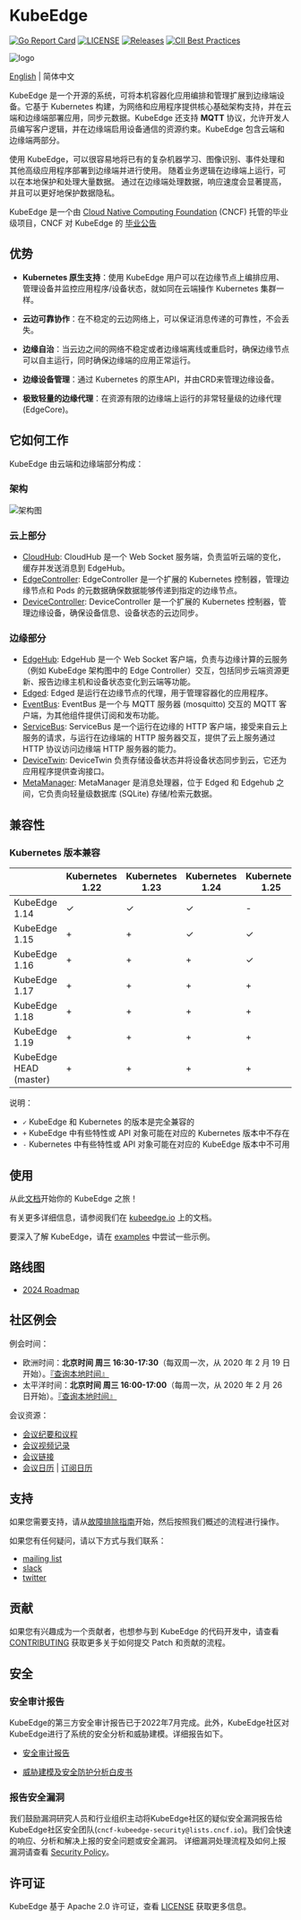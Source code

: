 # KubeEdge
[![Go Report Card](https://goreportcard.com/badge/github.com/kubeedge/kubeedge)](https://goreportcard.com/report/github.com/kubeedge/kubeedge)
[![LICENSE](https://img.shields.io/github/license/kubeedge/kubeedge.svg?style=flat-square)](/LICENSE)
[![Releases](https://img.shields.io/github/release/kubeedge/kubeedge/all.svg?style=flat-square)](https://github.com/kubeedge/kubeedge/releases)
[![CII Best Practices](https://bestpractices.coreinfrastructure.org/projects/3018/badge)](https://bestpractices.coreinfrastructure.org/projects/3018)

![logo](./docs/images/KubeEdge_logo.png)

[English](./README.md) | 简体中文

KubeEdge 是一个开源的系统，可将本机容器化应用编排和管理扩展到边缘端设备。它基于 Kubernetes 构建，为网络和应用程序提供核心基础架构支持，并在云端和边缘端部署应用，同步元数据。KubeEdge 还支持 **MQTT** 协议，允许开发人员编写客户逻辑，并在边缘端启用设备通信的资源约束。KubeEdge 包含云端和边缘端两部分。

使用 KubeEdge，可以很容易地将已有的复杂机器学习、图像识别、事件处理和其他高级应用程序部署到边缘端并进行使用。
随着业务逻辑在边缘端上运行，可以在本地保护和处理大量数据。
通过在边缘端处理数据，响应速度会显著提高，并且可以更好地保护数据隐私。

KubeEdge 是一个由 [Cloud Native Computing Foundation](https://cncf.io) (CNCF) 托管的毕业级项目，CNCF 对 KubeEdge 的 [毕业公告](https://www.cncf.io/announcements/2024/10/15/cloud-native-computing-foundation-announces-kubeedge-graduation/)


## 优势

- **Kubernetes 原生支持**：使用 KubeEdge 用户可以在边缘节点上编排应用、管理设备并监控应用程序/设备状态，就如同在云端操作 Kubernetes 集群一样。

- **云边可靠协作**：在不稳定的云边网络上，可以保证消息传递的可靠性，不会丢失。

- **边缘自治**：当云边之间的网络不稳定或者边缘端离线或重启时，确保边缘节点可以自主运行，同时确保边缘端的应用正常运行。

- **边缘设备管理**：通过 Kubernetes 的原生API，并由CRD来管理边缘设备。

- **极致轻量的边缘代理**：在资源有限的边缘端上运行的非常轻量级的边缘代理(EdgeCore)。


## 它如何工作

KubeEdge 由云端和边缘端部分构成：

### 架构

![架构图](docs/images/kubeedge_arch.png)

### 云上部分
- [CloudHub](https://kubeedge.io/en/docs/architecture/cloud/cloudhub): CloudHub 是一个 Web Socket 服务端，负责监听云端的变化，缓存并发送消息到 EdgeHub。
- [EdgeController](https://kubeedge.io/en/docs/architecture/cloud/edge_controller): EdgeController 是一个扩展的 Kubernetes 控制器，管理边缘节点和 Pods 的元数据确保数据能够传递到指定的边缘节点。
- [DeviceController](https://kubeedge.io/en/docs/architecture/cloud/device_controller): DeviceController 是一个扩展的 Kubernetes 控制器，管理边缘设备，确保设备信息、设备状态的云边同步。


### 边缘部分
- [EdgeHub](https://kubeedge.io/en/docs/architecture/edge/edgehub): EdgeHub 是一个 Web Socket 客户端，负责与边缘计算的云服务（例如 KubeEdge 架构图中的 Edge Controller）交互，包括同步云端资源更新、报告边缘主机和设备状态变化到云端等功能。
- [Edged](https://kubeedge.io/en/docs/architecture/edge/edged): Edged 是运行在边缘节点的代理，用于管理容器化的应用程序。
- [EventBus](https://kubeedge.io/en/docs/architecture/edge/eventbus): EventBus 是一个与 MQTT 服务器 (mosquitto) 交互的 MQTT 客户端，为其他组件提供订阅和发布功能。
- [ServiceBus](https://kubeedge.io/en/docs/architecture/edge/servicebus): ServiceBus 是一个运行在边缘的 HTTP 客户端，接受来自云上服务的请求，与运行在边缘端的 HTTP 服务器交互，提供了云上服务通过 HTTP 协议访问边缘端 HTTP 服务器的能力。
- [DeviceTwin](https://kubeedge.io/en/docs/architecture/edge/devicetwin): DeviceTwin 负责存储设备状态并将设备状态同步到云，它还为应用程序提供查询接口。
- [MetaManager](https://kubeedge.io/en/docs/architecture/edge/metamanager): MetaManager 是消息处理器，位于 Edged 和 Edgehub 之间，它负责向轻量级数据库 (SQLite) 存储/检索元数据。

## 兼容性

### Kubernetes 版本兼容

|                        | Kubernetes 1.22 | Kubernetes 1.23 | Kubernetes 1.24 | Kubernetes 1.25 | Kubernetes 1.26 | Kubernetes 1.27 | Kubernetes 1.28 | Kubernetes 1.29 |
|------------------------| --------------- | --------------- |-----------------| --------------- |-----------------| --------------- | --------------- | --------------- |
| KubeEdge 1.14          | ✓               | ✓               | ✓               | -               | -               | -               | -               | -               |
| KubeEdge 1.15          | +               | +               | ✓               | ✓               | ✓               | -               | -               | -               |
| KubeEdge 1.16          | +               | +               | +               | ✓               | ✓               | ✓               | -               | -               |
| KubeEdge 1.17          | +               | +               | +               | +               | ✓               | ✓               | ✓               | -               |
| KubeEdge 1.18          | +               | +               | +               | +               | +               | ✓               | ✓               | ✓               |
| KubeEdge 1.19          | +               | +               | +               | +               | +               | ✓               | ✓               | ✓               |
| KubeEdge HEAD (master) | +               | +               | +               | +               | +               | ✓               | ✓               | ✓               |

说明：
* `✓` KubeEdge 和 Kubernetes 的版本是完全兼容的
* `+` KubeEdge 中有些特性或 API 对象可能在对应的 Kubernetes 版本中不存在
* `-` Kubernetes 中有些特性或 API 对象可能在对应的 KubeEdge 版本中不可用

## 使用

从此[文档](https://kubeedge.io/en/docs)开始你的 KubeEdge 之旅！

有关更多详细信息，请参阅我们在 [kubeedge.io](https://kubeedge.io) 上的文档。

要深入了解 KubeEdge，请在 [examples](https://github.com/kubeedge/examples) 中尝试一些示例。

## 路线图

* [2024 Roadmap](https://github.com/kubeedge/community/blob/master/roadmap_zh.md)

## 社区例会

例会时间：
- 欧洲时间：**北京时间 周三 16:30-17:30**（每双周一次，从 2020 年 2 月 19 日开始）。[『查询本地时间』](https://www.thetimezoneconverter.com/?t=16%3A30&tz=GMT%2B8&)
- 太平洋时间：**北京时间 周三 16:00-17:00**（每周一次，从 2020 年 2 月 26 日开始）。[『查询本地时间』](https://www.thetimezoneconverter.com/?t=10%3A00&tz=GMT%2B8&)

会议资源：
- [会议纪要和议程](https://docs.google.com/document/d/1Sr5QS_Z04uPfRbA7PrXr3aPwCRpx7EtsyHq7mp6CnHs/edit)
- [会议视频记录](https://www.youtube.com/playlist?list=PLQtlO1kVWGXkRGkjSrLGEPJODoPb8s5FM)
- [会议链接](https://zoom.us/j/4167237304)
- [会议日历](https://calendar.google.com/calendar/embed?src=8rjk8o516vfte21qibvlae3lj4%40group.calendar.google.com) | [订阅日历](https://calendar.google.com/calendar?cid=OHJqazhvNTE2dmZ0ZTIxcWlidmxhZTNsajRAZ3JvdXAuY2FsZW5kYXIuZ29vZ2xlLmNvbQ)

## 支持

如果您需要支持，请从[故障排除指南](https://kubeedge.io/en/docs/developer/troubleshooting)开始，然后按照我们概述的流程进行操作。

如果您有任何疑问，请以下方式与我们联系：

- [mailing list](https://groups.google.com/forum/#!forum/kubeedge)
- [slack](https://kubeedge.io/docs/community/slack)
- [twitter](https://twitter.com/kubeedge)

## 贡献

如果您有兴趣成为一个贡献者，也想参与到 KubeEdge 的代码开发中，请查看 [CONTRIBUTING](./CONTRIBUTING.md) 获取更多关于如何提交 Patch 和贡献的流程。

## 安全

### 安全审计报告

KubeEdge的第三方安全审计报告已于2022年7月完成。此外，KubeEdge社区对KubeEdge进行了系统的安全分析和威胁建模。详细报告如下。

- [安全审计报告](https://github.com/kubeedge/community/blob/master/sig-security/sig-security-audit/KubeEdge-security-audit-2022.pdf)

- [威胁建模及安全防护分析白皮书](https://github.com/kubeedge/community/blob/master/sig-security/sig-security-audit/KubeEdge-threat-model-and-security-protection-analysis.md)

### 报告安全漏洞

我们鼓励漏洞研究人员和行业组织主动将KubeEdge社区的疑似安全漏洞报告给KubeEdge社区安全团队(`cncf-kubeedge-security@lists.cncf.io`)。我们会快速的响应、分析和解决上报的安全问题或安全漏洞。
详细漏洞处理流程及如何上报漏洞请查看 [Security Policy](https://github.com/kubeedge/community/blob/master/team-security/SECURITY.md)。

## 许可证

KubeEdge 基于 Apache 2.0 许可证，查看 [LICENSE](./LICENSE) 获取更多信息。
